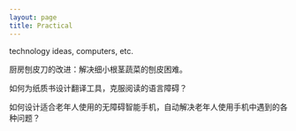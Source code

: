 ```yaml
---
layout: page
title: Practical
---
```


technology ideas, computers, etc.

厨房刨皮刀的改进：解决细小根茎蔬菜的刨皮困难。

如何为纸质书设计翻译工具，克服阅读的语言障碍？

如何设计适合老年人使用的无障碍智能手机，自动解决老年人使用手机中遇到的各种问题？
